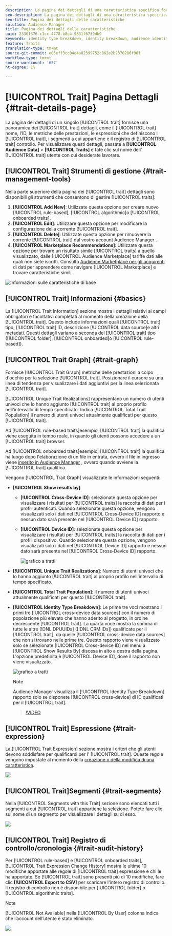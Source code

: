 ```yaml
---
description: La pagina dei dettagli di una caratteristica specifica fornisce una panoramica delle informazioni come il nome della caratteristica, l’ID, le metriche delle prestazioni, le espressioni che definiscono la caratteristica, i segmenti a cui appartiene e il registro di controllo delle caratteristiche. Per visualizzare questi dettagli, vai Dati pubblico > Caratteristiche e fai clic sul nome della caratteristica con cui vuoi lavorare.
seo-description: La pagina dei dettagli di una caratteristica specifica fornisce una panoramica delle informazioni come il nome della caratteristica, l’ID, le metriche delle prestazioni, le espressioni che definiscono la caratteristica, i segmenti a cui appartiene e il registro di controllo delle caratteristiche. Per visualizzare questi dettagli, vai Dati pubblico > Caratteristiche e fai clic sul nome della caratteristica con cui vuoi lavorare.
seo-title: Pagina dei dettagli delle caratteristiche
solution: Audience Manager
title: Pagina dei dettagli delle caratteristiche
uuid: 23301376-c1cc-4778-b8c4-9831f6739db9
keywords: identity type breakdown, identity breakdown, audience identity reporting, cross-device, cross-device ID, device ID
feature: Traits
translation-type: tm+mt
source-git-commit: e05eff3cc04e4a82399752c862e2b2370286f96f
workflow-type: tm+mt
source-wordcount: '657'
ht-degree: 1%

---
```



# [!UICONTROL Trait] Pagina Dettagli {#trait-details-page}

La pagina dei dettagli di un singolo [!UICONTROL trait] fornisce una panoramica dei [!UICONTROL trait] dettagli, come il [!UICONTROL trait] nome, l’ID, le metriche delle prestazioni, le espressioni che definiscono i [!UICONTROL trait], i segmenti a cui appartiene e il registro di [!UICONTROL trait] controllo. Per visualizzare questi dettagli, passate a **[!UICONTROL Audience Data]** > **[!UICONTROL Traits]** e fate clic sul nome dell’ [!UICONTROL trait] utente con cui desiderate lavorare.

## [!UICONTROL Trait] Strumenti di gestione {#trait-management-tools}

Nella parte superiore della pagina dei [!UICONTROL trait] dettagli sono disponibili gli strumenti che consentono di gestire [!UICONTROL traits]:

1. **[!UICONTROL Add New]**: Utilizzate questa opzione per creare nuovo [!UICONTROL rule-based], [!UICONTROL algorithmic]o [!UICONTROL onboarded traits].
2. **[!UICONTROL Edit]**: Utilizzare questa opzione per modificare la configurazione della corrente [!UICONTROL trait].
3. **[!UICONTROL Delete]**: Utilizzate questa opzione per rimuovere la corrente [!UICONTROL trait] dal vostro account Audience Manager .
4. **[!UICONTROL Marketplace Recommendations]**: Utilizzate questa opzione per trovare un risultato simile [!UICONTROL traits] a quello visualizzato, dalle [!UICONTROL Audience Marketplace] tariffe dati alle quali non siete iscritti. Consulta [Audience Marketplace per gli acquirenti](../audience-marketplace/marketplace-data-buyers/marketplace-data-buyers.md) di dati per apprendere come navigare [!UICONTROL Marketplace] e trovare caratteristiche simili.

![informazioni sulle caratteristiche di base](assets/basic-trait-information.png)

## [!UICONTROL Trait] Informazioni {#basics}

La [!UICONTROL Trait Information] sezione mostra i dettagli relativi ai campi obbligatori e facoltativi completati al momento della creazione della [!UICONTROL trait]. Questo include informazioni quali [!UICONTROL trait] tipo, [!UICONTROL trait] ID, descrizione [!UICONTROL data source]e altri metadati. Questi dettagli variano a seconda del [!UICONTROL trait] tipo ([!UICONTROL folder], [!UICONTROL onboarded]o [!UICONTROL rule-based]).

## [!UICONTROL Trait Graph] {#trait-graph}

Fornisce [!UICONTROL Trait Graph] metriche delle prestazioni a colpo d&#39;occhio per la selezione [!UICONTROL trait]. Posizionare il cursore su una linea di tendenza per visualizzare i dati aggiuntivi per la linea selezionata [!UICONTROL trait].

[!UICONTROL Unique Trait Realizations] rappresentano un numero di utenti univoci che lo hanno aggiunto [!UICONTROL trait] al proprio profilo nell’intervallo di tempo specificato. Indica [!UICONTROL Total Trait Population] il numero di utenti univoci attualmente qualificati per questo [!UICONTROL trait].

Ad [!UICONTROL rule-based traits]esempio, [!UICONTROL trait] la qualifica viene eseguita in tempo reale, in quanto gli utenti possono accedere a un [!UICONTROL trait] browser.

Ad [!UICONTROL onboarded traits]esempio, [!UICONTROL trait] la qualifica ha luogo dopo l&#39;elaborazione di un file in entrata, ovvero il file in ingresso viene [inserito in  Audience Manager](../../faq/faq-inbound-data-ingestion.md) , ovvero quando avviene la [!UICONTROL trait] qualifica.

Vengono [!UICONTROL Trait Graph] visualizzate le informazioni seguenti:

* **[!UICONTROL Show results by]**
   * **[!UICONTROL Cross-Device ID]**: selezionate questa opzione per visualizzare i risultati per [!UICONTROL traits] la raccolta di dati per i profili autenticati. Quando selezionate questa opzione, vengono visualizzati solo i dati nel [!UICONTROL Cross-Device ID] rapporto e nessun dato sarà presente nel [!UICONTROL Device ID] rapporto.
   * **[!UICONTROL Device ID]**: selezionate questa opzione per visualizzare i risultati per [!UICONTROL traits] la raccolta di dati per i profili dispositivo. Quando selezionate questa opzione, vengono visualizzati solo i dati nel [!UICONTROL Device ID] rapporto e nessun dato sarà presente nel [!UICONTROL Cross-Device ID] rapporto.

      ![grafico a tratti](assets/trait-summary.gif)

* **[!UICONTROL Unique Trait Realizations]**: Numero di utenti univoci che lo hanno aggiunto [!UICONTROL trait] al proprio profilo nell&#39;intervallo di tempo specificato.
* **[!UICONTROL Total Trait Population]**: Il numero di utenti univoci attualmente qualificati per questo [!UICONTROL trait].

* **[!UICONTROL Identity Type Breakdown]**: Le prime tre voci mostrano i primi tre [!UICONTROL cross-device data sources] con il numero di popolazione più elevato che hanno aderito al progetto, in ordine decrescente [!UICONTROL trait]. La quarta voce mostra la somma di tutte le altre [!DNL DPUUIDs] ([!DNL CRM IDs]) qualificate per il [!UICONTROL trait], da quelle [!UICONTROL cross-device data sources] che non si trovano nelle prime tre. Questo rapporto viene visualizzato solo se selezionate [!UICONTROL Cross-device ID] nel menu a [!UICONTROL Show Results By] discesa in alto a destra della pagina. L&#39;opzione predefinita è [!UICONTROL Device ID], dove il rapporto non viene visualizzato.

   ![grafico a tratti](assets/trait-identity.png)

   >[!NOTE]
   >
   >Audience Manager visualizza il [!UICONTROL Identity Type Breakdown] rapporto solo se disponete [!UICONTROL cross-device] di ID qualificati per il [!UICONTROL trait].

   >[!VIDEO](https://video.tv.adobe.com/v/27977/)

## [!UICONTROL Trait] Espressione {#trait-expression}

La [!UICONTROL Trait Expression] sezione mostra i criteri che gli utenti devono soddisfare per qualificarsi per l&#39; [!UICONTROL trait]. Queste regole vengono impostate al momento della [creazione o della modifica di una caratteristica](../../features/traits/about-trait-builder.md).

![](assets/traitExpression.png)

## [!UICONTROL Trait]Segmenti {#trait-segments}

Nella [!UICONTROL Segments with this Trait] sezione sono elencati tutti i segmenti a cui [!UICONTROL trait] appartiene la selezione. Potete fare clic sul nome di un segmento per visualizzare i dettagli su di esso.

![](assets/traitSegments.png)

## [!UICONTROL Trait] Registro di controllo/cronologia {#trait-audit-history}

Per [!UICONTROL rule-based] e [!UICONTROL onboarded traits], [!UICONTROL Trait Expression Change History] mostra le ultime 10 modifiche apportate alle regole di [!UICONTROL trait] espressione e chi le ha apportate. Se [!UICONTROL trait] sono presenti più di 10 modifiche, fare clic **[!UICONTROL Export to CSV]** per scaricare l&#39;intero registro di controllo. Il registro di controllo non è disponibile per [!UICONTROL folder] o [!UICONTROL algorithmic traits].

>[!NOTE]
>
>[!UICONTROL Not Available] nella [!UICONTROL By User] colonna indica che l’account dell’utente è stato eliminato.

![](assets/traitHistory.png)

